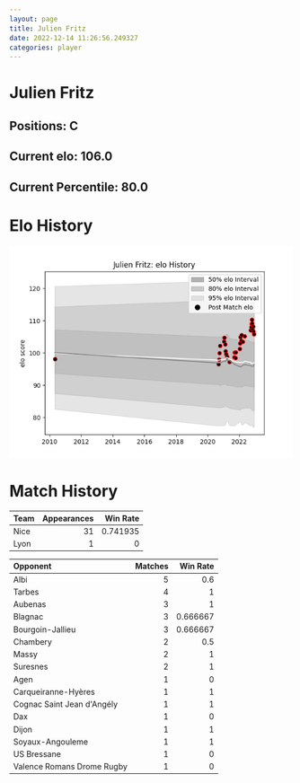 ```yaml
---  
layout: page  
title: Julien Fritz  
date: 2022-12-14 11:26:56.249327  
categories: player  
---
```

# Julien Fritz

## Positions: C

## Current elo: 106.0

## Current Percentile: 80.0

# Elo History


![elo history](history_JulienFritz.png)
# Match History


| Team   |   Appearances |   Win Rate |
|:-------|--------------:|-----------:|
| Nice   |            31 |   0.741935 |
| Lyon   |             1 |   0        |

| Opponent                   |   Matches |   Win Rate |
|:---------------------------|----------:|-----------:|
| Albi                       |         5 |   0.6      |
| Tarbes                     |         4 |   1        |
| Aubenas                    |         3 |   1        |
| Blagnac                    |         3 |   0.666667 |
| Bourgoin-Jallieu           |         3 |   0.666667 |
| Chambery                   |         2 |   0.5      |
| Massy                      |         2 |   1        |
| Suresnes                   |         2 |   1        |
| Agen                       |         1 |   0        |
| Carqueiranne-Hyères        |         1 |   1        |
| Cognac Saint Jean d'Angély |         1 |   1        |
| Dax                        |         1 |   0        |
| Dijon                      |         1 |   1        |
| Soyaux-Angouleme           |         1 |   1        |
| US Bressane                |         1 |   0        |
| Valence Romans Drome Rugby |         1 |   0        |